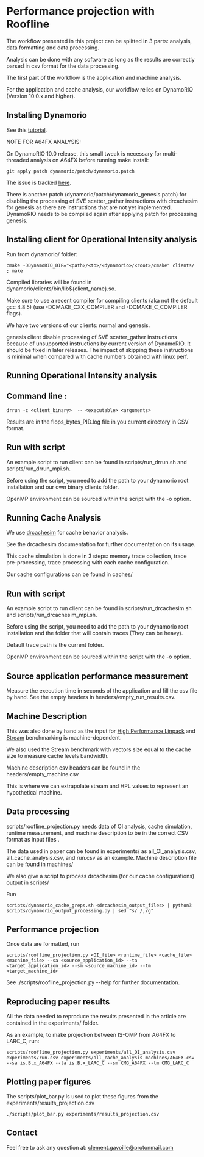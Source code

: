 Performance projection with Roofline
====================================

The workflow presented in this project can be splitted in 3 parts: analysis, data formatting and data processing.

Analysis can be done with any software as long as the results are correctly parsed in csv format for the data processing.

The first part of the workflow is the application and machine analysis.

For the application and cache analysis, our workflow relies on DynamoRIO (Version 10.0.x and higher).

Installing Dynamorio
----------------------------------------

See this [tutorial](https://dynamorio.org/page_building.html).

NOTE FOR A64FX ANALYSIS: 

On DynamoRIO 10.0 release, this small tweak is necessary for multi-threaded analysis on A64FX before running make install:

```
git apply patch dynamorio/patch/dynamorio.patch
```

The issue is tracked [here](https://github.com/DynamoRIO/dynamorio/issues/6451).

There is another patch (dynamorio/patch/dynamorio_genesis.patch) for disabling the processing of SVE scatter_gather instructions with drcachesim for genesis as there are instructions that are not yet implemented.
DynamoRIO needs to be compiled again after applying patch for processing genesis.


Installing client for Operational Intensity analysis
----------------------------------------

Run from dynamorio/ folder:

```
cmake -DDynamoRIO_DIR="<path>/<to>/<dynamorio>/<root>/cmake" clients/ ; make
```

Compiled libraries will be found in dynamorio/clients/bin/lib${client_name}.so. 

Make sure to use a recent compiler for compiling clients (aka not the default gcc 4.8.5) (use -DCMAKE_CXX_COMPILER and -DCMAKE_C_COMPILER flags).

We have two versions of our clients: normal and genesis.

genesis client disable processing of SVE scatter_gather instructions because of unsupported instructions by current version of DynamoRIO. It should be fixed in later releases. The impact of skipping these instructions is minimal when compared with cache numbers obtained with linux perf.


Running Operational Intensity analysis
----------------------------------------

## Command line :

```
drrun -c <client_binary>  -- <executable> <arguments>
```

Results are in the flops_bytes_PID.log file in you current directory in CSV format.

## Run with script

An example script to run client can be found in scripts/run_drrun.sh and scripts/run_drrun_mpi.sh.

Before using the script, you need to add the path to your dynamorio root installation and our own binary clients folder.

OpenMP environment can be sourced within the script with the -o option.


Running Cache Analysis
--------------

We use [drcachesim](https://dynamorio.org/sec_drcachesim_tools.html#sec_tool_cache_sim) for cache behavior analysis. 

See the drcachesim documentation for further documentation on its usage.

This cache simulation is done in 3 steps: memory trace collection, trace pre-processing, trace processing with each cache configuration.

Our cache configurations can be found in caches/

## Run with script

An example script to run client can be found in scripts/run_drcachesim.sh and scripts/run_drcachesim_mpi.sh. 

Before using the script, you need to add the path to your dynamorio root installation and the folder that will contain traces (They can be heavy).

Default trace path is the current folder.

OpenMP environment can be sourced within the script with the -o option.


Source application performance measurement 
------------------------------------------

Measure the execution time in seconds of the application and fill the csv file by hand. See the empty headers in headers/empty_run_results.csv.

Machine Description
-------------------

This was also done by hand as the input for [High Performance Linpack](https://www.netlib.org/benchmark/hpl/) and [Stream](https://www.cs.virginia.edu/stream/) benchmarking is machine-dependent. 

We also used the Stream benchmark with vectors size equal to the cache size to measure cache levels bandwidth.

Machine description csv headers can be found in the headers/empty_machine.csv

This is where we can extrapolate stream and HPL values to represent an hypothetical machine.


Data processing 
---------------

scripts/roofline_projection.py needs data of OI analysis, cache simulation, runtime measurement, and machine description to be in the correct CSV format as input files .

The data used in paper can be found in experiments/ as all_OI_analysis.csv, all_cache_analysis.csv, and run.csv as an example. Machine description file can be found in machines/

We also give a script to process drcachesim (for our cache configurations) output in scripts/

Run

```
scripts/dynamorio_cache_greps.sh <drcachesim_output_files> | python3 scripts/dynamorio_output_processing.py | sed "s/ /,/g"
```


Performance projection
----------------------------

Once data are formatted, run 
```
scripts/roofline_projection.py <OI_file> <runtime_file> <cache_file> <machine_file> --sa <source_application_id> --ta <target_application_id> --sm <source_machine_id> --tm <target_machine_id>
```

See ./scripts/roofline_projection.py --help for further documentation.

## Reproducing paper results

All the data needed to reproduce the results presented in the article are contained in the experiments/ folder.

As an example, to make projection between IS-OMP from A64FX to LARC_C, run:

```
scripts/roofline_projection.py experiments/all_OI_analysis.csv experiments/run.csv experiments/all_cache_analysis machines/A64FX.csv --sa is.B.x_A64FX --ta is.B.x_LARC_C --sm CMG_A64FX --tm CMG_LARC_C
```

## Plotting paper figures

The scripts/plot_bar.py is used to plot these figures from the experiments/results_projection.csv

```
./scripts/plot_bar.py experiments/results_projection.csv
```

Contact
----------

Feel free to ask any question at: clement.gavoille@protonmail.com
